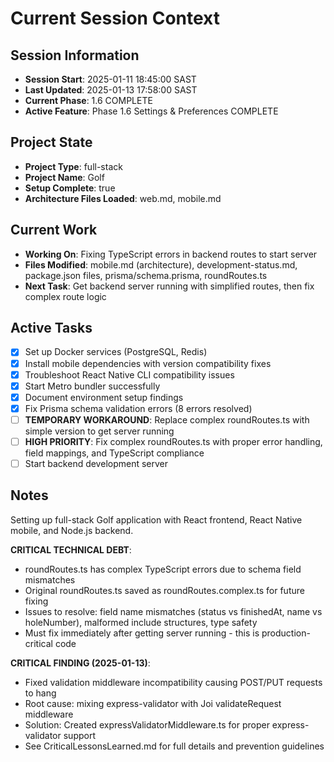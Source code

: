 # Current Session Context

## Session Information
- **Session Start**: 2025-01-11 18:45:00 SAST
- **Last Updated**: 2025-01-13 17:58:00 SAST
- **Current Phase**: 1.6 COMPLETE
- **Active Feature**: Phase 1.6 Settings & Preferences COMPLETE

## Project State
- **Project Type**: full-stack
- **Project Name**: Golf
- **Setup Complete**: true
- **Architecture Files Loaded**: web.md, mobile.md

## Current Work
- **Working On**: Fixing TypeScript errors in backend routes to start server
- **Files Modified**: mobile.md (architecture), development-status.md, package.json files, prisma/schema.prisma, roundRoutes.ts
- **Next Task**: Get backend server running with simplified routes, then fix complex route logic

## Active Tasks
- [x] Set up Docker services (PostgreSQL, Redis)
- [x] Install mobile dependencies with version compatibility fixes
- [x] Troubleshoot React Native CLI compatibility issues
- [x] Start Metro bundler successfully
- [x] Document environment setup findings
- [x] Fix Prisma schema validation errors (8 errors resolved)
- [ ] **TEMPORARY WORKAROUND**: Replace complex roundRoutes.ts with simple version to get server running
- [ ] **HIGH PRIORITY**: Fix complex roundRoutes.ts with proper error handling, field mappings, and TypeScript compliance
- [ ] Start backend development server

## Notes
Setting up full-stack Golf application with React frontend, React Native mobile, and Node.js backend.

**CRITICAL TECHNICAL DEBT**:
- roundRoutes.ts has complex TypeScript errors due to schema field mismatches
- Original roundRoutes.ts saved as roundRoutes.complex.ts for future fixing
- Issues to resolve: field name mismatches (status vs finishedAt, name vs holeNumber), malformed include structures, type safety
- Must fix immediately after getting server running - this is production-critical code

**CRITICAL FINDING (2025-01-13)**:
- Fixed validation middleware incompatibility causing POST/PUT requests to hang
- Root cause: mixing express-validator with Joi validateRequest middleware
- Solution: Created expressValidatorMiddleware.ts for proper express-validator support
- See CriticalLessonsLearned.md for full details and prevention guidelines